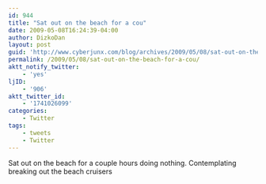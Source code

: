 ```yaml
---
id: 944
title: "Sat out on the beach for a cou"
date: 2009-05-08T16:24:39-04:00
author: DizkoDan
layout: post
guid: 'http://www.cyberjunx.com/blog/archives/2009/05/08/sat-out-on-the-beach-for-a-cou/'
permalink: /2009/05/08/sat-out-on-the-beach-for-a-cou/
aktt_notify_twitter:
    - 'yes'
ljID:
    - '906'
aktt_twitter_id:
    - '1741026099'
categories:
    - Twitter
tags:
    - tweets
    - Twitter
---
```


Sat out on the beach for a couple hours doing nothing. Contemplating breaking out the beach cruisers